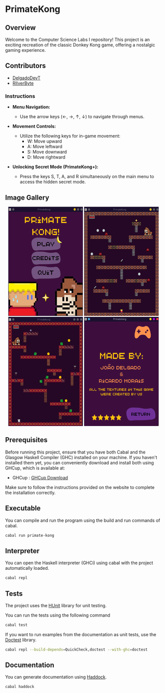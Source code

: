# PrimateKong

## Overview

Welcome to the Computer Science Labs I repository! This project is an exciting recreation of the classic Donkey Kong game, offering a nostalgic gaming experience.

## Contributors

* [DelgadoDevT](https://github.com/DelgadoDevT)
* [RIIverByte](https://github.com/RIIverByte)

### Instructions

- **Menu Navigation:**
  - Use the arrow keys (←, →, ↑, ↓) to navigate through menus.

- **Movement Controls:**
  - Utilize the following keys for in-game movement:
    - W: Move upward
    - A: Move leftward
    - S: Move downward
    - D: Move rightward

 - **Unlocking Secret Mode (PrimateKong+):**
   - Press the keys S, T, A, and R simultaneously on the main menu to access the hidden secret mode.

## Image Gallery

<div align="center">
  <img src="lib/Resources/Screenshots/1.png" alt="s1" width="240" height="350">
  <img src="lib/Resources/Screenshots/2.png" alt="s2" width="240" height="350">
  <img src="lib/Resources/Screenshots/3.png" alt="s3" width="240" height="350">
  <img src="lib/Resources/Screenshots/4.png" alt="s4" width="240" height="350">
  <!-- Add more images as needed -->
</div>

## Prerequisites

Before running this project, ensure that you have both Cabal and the Glasgow Haskell Compiler (GHC) installed on your machine. If you haven't installed them yet, you can conveniently download and install both using GHCup, which is available at: 

- GHCup : [GHCup Download](https://www.haskell.org/ghcup/)

Make sure to follow the instructions provided on the website to complete the installation correctly.

## Executable

You can compile and run the program using the build and run commands of cabal.

```bash
cabal run primate-kong
```

## Interpreter

You can open the Haskell interpreter (GHCi) using cabal with the project automatically loaded.

```bash
cabal repl
```

## Tests

The project uses the [HUnit](https://hackage.haskell.org/package/HUnit) library for unit testing.

You can run the tests using the following command

```bash
cabal test
```

If you want to run examples from the documentation as unit tests, use the [Doctest](https://hackage.haskell.org/package/doctest) library.

```bash
cabal repl --build-depends=QuickCheck,doctest --with-ghc=doctest
```

## Documentation

You can generate documentation using [Haddock](https://haskell-haddock.readthedocs.io/).

```bash
cabal haddock
```
